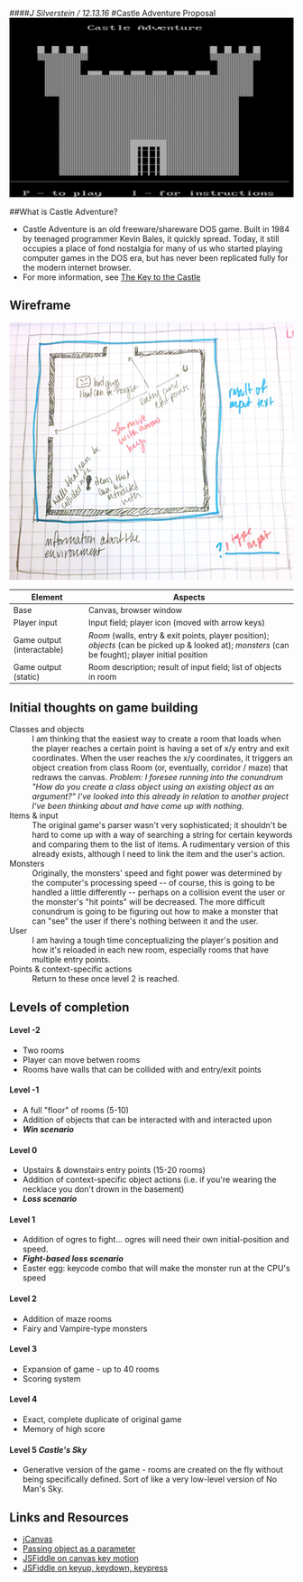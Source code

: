 ####_J Silverstein / 12.13.16_
#Castle Adventure Proposal
![Castle Adventure](assets/castleadventure.png)

##What is Castle Adventure?
- Castle Adventure is an old freeware/shareware DOS game. Built in 1984 by teenaged programmer Kevin Bales, it quickly spread. Today, it still occupies a place of fond nostalgia for many of us who started playing computer games in the DOS era, but has never been replicated fully for the modern internet browser.
- For more information, see [The Key to the Castle](http://www.thealmightyguru.com/Reviews/CastleAdventure/CA-TheGame.html)

## Wireframe
![Wireframe](assets/wireframe.jpg)

| Element | Aspects |
| --- | --- |
| Base | Canvas, browser window |
| Player input | Input field; player icon (moved with arrow keys) |
| Game output (interactable) | *Room* (walls, entry & exit points, player position); *objects* (can be picked up & looked at); *monsters* (can be fought); player initial position |
| Game output (static) | Room description; result of input field; list of objects in room |


## Initial thoughts on game building
<dl>
<dt>Classes and objects</dt>
<dd>I am thinking that the easiest way to create a room that loads when the player reaches a certain point is having a set of x/y entry and exit coordinates. When the user reaches the x/y coordinates, it triggers an object creation from class Room (or, eventually, corridor / maze) that redraws the canvas. <i>Problem: I foresee running into the conundrum "How do you create a class object using an existing object as an argument?" I've looked into this already in relation to another project I've been thinking about and have come up with nothing.</i></dd>
<dt>Items & input</dt>
<dd>The original game's parser wasn't very sophisticated; it shouldn't be hard to come up with a way of searching a string for certain keywords and comparing them to the list of items. A rudimentary version of this already exists, although I need to link the item and the user's action.</dd>
<dt>Monsters</dt>
<dd>Originally, the monsters' speed and fight power was determined by the computer's processing speed -- of course, this is going to be handled a little differently -- perhaps on a collision event the user or the monster's "hit points" will be decreased. The more difficult conundrum is going to be figuring out how to make a monster that can "see" the user if there's nothing between it and the user.</dd>
<dt>User</dt>
<dd>I am having a tough time conceptualizing the player's position and how it's reloaded in each new room, especially rooms that have multiple entry points.</dd>
<dt>Points & context-specific actions</dt>
<dd>Return to these once level 2 is reached.</dd>
</dl>


## Levels of completion
#### Level -2
- Two rooms
- Player can move betwen rooms
- Rooms have walls that can be collided with and entry/exit points

#### Level -1
- A full "floor" of rooms (5-10)
- Addition of objects that can be interacted with and interacted upon
- ***Win scenario***

#### Level 0
- Upstairs & downstairs entry points (15-20 rooms)
- Addition of context-specific object actions (i.e. if you're wearing the necklace you don't drown in the basement)
- ***Loss scenario***

#### Level 1
- Addition of ogres to fight... ogres will need their own initial-position and speed. 
- ***Fight-based loss scenario***
- Easter egg: keycode combo that will make the monster run at the CPU's speed

#### Level 2
- Addition of maze rooms
- Fairy and Vampire-type monsters

#### Level 3
- Expansion of game - up to 40 rooms
- Scoring system

#### Level 4
- Exact, complete duplicate of original game
- Memory of high score

#### Level 5 _Castle's Sky_
- Generative version of the game - rooms are created on the fly without being specifically defined. Sort of like a very low-level version of No Man's Sky.


## Links and Resources
- [jCanvas](http://projects.calebevans.me/jcanvas/)
- [Passing object as a parameter](http://stackoverflow.com/questions/4743030/passing-object-as-parameter-to-constructor-function-and-copy-its-properties-to-t)
- [JSFiddle on canvas key motion](http://jsfiddle.net/epistemex/r63Nh/)
- [JSFiddle on keyup, keydown, keypress](http://jsfiddle.net/zG9MF/2/)